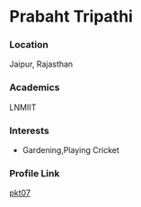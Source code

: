 # Prabaht Tripathi

### Location

Jaipur, Rajasthan

### Academics

LNMIIT

### Interests

- Gardening,Playing Cricket

### Profile Link

[pkt07](http://github.com/pkt07)
